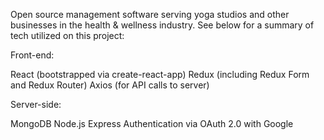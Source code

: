 Open source management software serving yoga studios and other businesses in the health & wellness industry. See below for a summary of tech utilized on this project:

Front-end:

React (bootstrapped via create-react-app)
Redux (including Redux Form and Redux Router)
Axios (for API calls to server)

Server-side:

MongoDB
Node.js
Express
Authentication via OAuth 2.0 with Google
